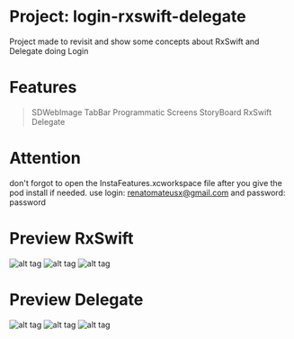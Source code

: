 # Project: login-rxswift-delegate
Project made to revisit and show some concepts about RxSwift and Delegate doing Login

# Features
> SDWebImage
> TabBar
> Programmatic Screens
> StoryBoard
> RxSwift
> Delegate


# Attention
don't forgot to open the InstaFeatures.xcworkspace file after you give the pod install if needed.
use login: renatomateusx@gmail.com and password: password

# Preview RxSwift

![alt tag](https://github.com/renatomateusx/login-rxswift-delegate/blob/master/1.png)
![alt tag](https://github.com/renatomateusx/login-rxswift-delegate/blob/master/2.png)
![alt tag](https://github.com/renatomateusx/login-rxswift-delegate/blob/master/3.png)

# Preview Delegate

![alt tag](https://github.com/renatomateusx/login-rxswift-delegate/blob/master/4.png)
![alt tag](https://github.com/renatomateusx/login-rxswift-delegate/blob/master/5.png)
![alt tag](https://github.com/renatomateusx/login-rxswift-delegate/blob/master/6.png)
